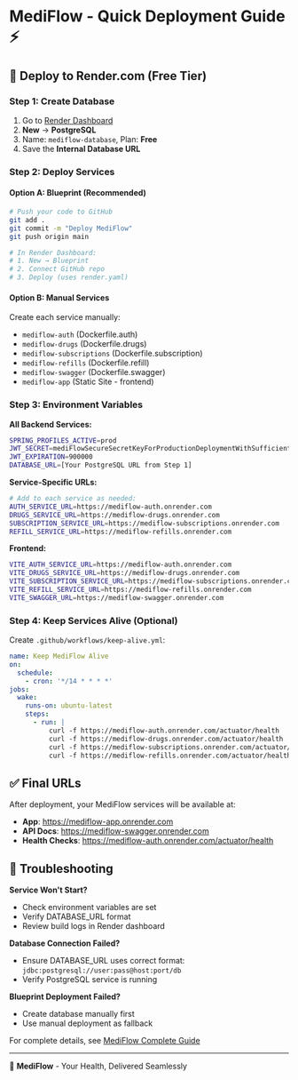 # MediFlow - Quick Deployment Guide ⚡

## 🚀 Deploy to Render.com (Free Tier)

### Step 1: Create Database

1. Go to [Render Dashboard](https://dashboard.render.com)
2. **New** → **PostgreSQL**
3. Name: `mediflow-database`, Plan: **Free**
4. Save the **Internal Database URL**

### Step 2: Deploy Services

#### Option A: Blueprint (Recommended)

```bash
# Push your code to GitHub
git add .
git commit -m "Deploy MediFlow"
git push origin main

# In Render Dashboard:
# 1. New → Blueprint
# 2. Connect GitHub repo  
# 3. Deploy (uses render.yaml)
```

#### Option B: Manual Services

Create each service manually:

- `mediflow-auth` (Dockerfile.auth)
- `mediflow-drugs` (Dockerfile.drugs)  
- `mediflow-subscriptions` (Dockerfile.subscription)
- `mediflow-refills` (Dockerfile.refill)
- `mediflow-swagger` (Dockerfile.swagger)
- `mediflow-app` (Static Site - frontend)

### Step 3: Environment Variables

**All Backend Services:**

```bash
SPRING_PROFILES_ACTIVE=prod
JWT_SECRET=mediFlowSecureSecretKeyForProductionDeploymentWithSufficientLengthForHS512Algorithm2024
JWT_EXPIRATION=900000
DATABASE_URL=[Your PostgreSQL URL from Step 1]
```

**Service-Specific URLs:**

```bash
# Add to each service as needed:
AUTH_SERVICE_URL=https://mediflow-auth.onrender.com
DRUGS_SERVICE_URL=https://mediflow-drugs.onrender.com
SUBSCRIPTION_SERVICE_URL=https://mediflow-subscriptions.onrender.com  
REFILL_SERVICE_URL=https://mediflow-refills.onrender.com
```

**Frontend:**

```bash
VITE_AUTH_SERVICE_URL=https://mediflow-auth.onrender.com
VITE_DRUGS_SERVICE_URL=https://mediflow-drugs.onrender.com
VITE_SUBSCRIPTION_SERVICE_URL=https://mediflow-subscriptions.onrender.com
VITE_REFILL_SERVICE_URL=https://mediflow-refills.onrender.com
VITE_SWAGGER_URL=https://mediflow-swagger.onrender.com
```

### Step 4: Keep Services Alive (Optional)

Create `.github/workflows/keep-alive.yml`:

```yaml
name: Keep MediFlow Alive
on:
  schedule:
    - cron: '*/14 * * * *'
jobs:
  wake:
    runs-on: ubuntu-latest
    steps:
      - run: |
          curl -f https://mediflow-auth.onrender.com/actuator/health
          curl -f https://mediflow-drugs.onrender.com/actuator/health
          curl -f https://mediflow-subscriptions.onrender.com/actuator/health
          curl -f https://mediflow-refills.onrender.com/actuator/health
```

## ✅ Final URLs

After deployment, your MediFlow services will be available at:

- **App**: <https://mediflow-app.onrender.com>
- **API Docs**: <https://mediflow-swagger.onrender.com>
- **Health Checks**: <https://mediflow-auth.onrender.com/actuator/health>

## 🔧 Troubleshooting

**Service Won't Start?**

- Check environment variables are set
- Verify DATABASE_URL format
- Review build logs in Render dashboard

**Database Connection Failed?**

- Ensure DATABASE_URL uses correct format: `jdbc:postgresql://user:pass@host:port/db`
- Verify PostgreSQL service is running

**Blueprint Deployment Failed?**

- Create database manually first
- Use manual deployment as fallback

For complete details, see [MediFlow Complete Guide](MEDIFLOW_COMPLETE_GUIDE.md)

---

🏥 **MediFlow** - Your Health, Delivered Seamlessly
